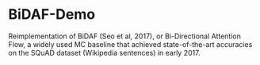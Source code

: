 # BiDAF-Demo

Reimplementation of BiDAF (Seo et al, 2017), or Bi-Directional Attention Flow,
a widely used MC baseline that achieved state-of-the-art accuracies on
the SQuAD dataset (Wikipedia sentences) in early 2017.